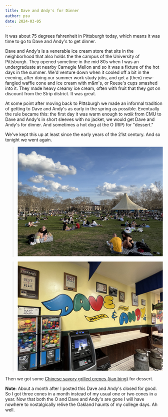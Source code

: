 ```yaml
---
title: Dave and Andy's for Dinner
author: psu
date: 2024-03-05
---
```


It was about 75 degrees fahrenheit in Pittsburgh today, which means it was time to go to
Dave and Andy's to get dinner.

Dave and Andy's is a venerable ice cream store that sits in the neighborhood that also
holds the the campus of the University of Pittsburgh. They opened sometime in the mid 80s
when I was an undergraduate at nearby Carnegie Mellon and so it was a fixture of the hot
days in the summer. We'd venture down when it cooled off a bit in the evening, after doing
our summer work study jobs, and get a (then) new-fangled waffle cone and ice cream with
m&m's, or Reese's cups smashed into it. They made heavy creamy ice cream, often with fruit
that they got on discount from the Strip district. It was great.

At some point after moving back to Pittsburgh we made an informal tradition of getting to
Dave and Andy's as early in the spring as possible. Eventually the rule became this: the
first day it was warm enough to _walk_ from CMU to Dave and Andy's in short sleeves with
no jacket, we would get Dave and Andy's for dinner. And sometimes a hot dog at the O (RIP)
for "dessert."

We've kept this up at least since the early years of the 21st century. And so tonight we
went again.

> <a href="../images/IMG_9671.jpeg"><img src="../images/IMG_9671.jpeg" width=500
title="It's 75F in Pittsburgh today and all the students are out on the lawn in front of the Pitt library." alt="It's 75F in Pittsburgh today and all the students are out on the lawn in front of the Pitt library."></a>

> <a href="../images/IMG_9682.jpeg"><img src="../images/IMG_9682.jpeg" width=500
title="dave and andy's" alt="the wall at dave and andy's with the logo on it"></a>

Then we got some <a
href="https://www.pennsylvasia.com/2022/10/newish-food-truck-in-oakland-hundred.html">Chinese
savory grilled crepes (jian bing)</a> for dessert.

**Note**: About a month after I posted this Dave and Andy's closed for good. So I got three
cones in a month instead of my usual one or two cones in a year. Now that both the O and
Dave and Andy's are gone I will have nowhere to nostalgically relive the Oakland haunts of
my college days. Ah well.

